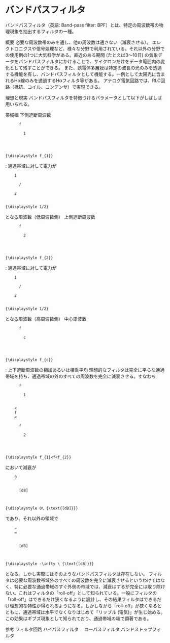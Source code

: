 # バンドパスフィルタ

バンドパスフィルタ（英語: Band-pass filter: BPF）とは、特定の周波数帯の物理現象を抽出するフィルタの一種。

概要
必要な周波数帯のみを通し、他の周波数は通さない（減衰させる）。
エレクトロニクスや信号処理など、様々な分野で利用されている。それ以外の分野での使用例の1つに大気科学がある。直近のある期間 (たとえば3～10日) の気象データをバンドパスフィルタにかけることで、サイクロンだけをデータ範囲内の変化として残すことができる。
また、誘電体多層膜は特定の波長の光のみを透過する機能を有し、バンドパスフィルタとして機能する。一例として太陽光に含まれるHα線のみを透過するHαフィルタ等がある。
アナログ電気回路では、RLC回路（抵抗、コイル、コンデンサ）で実現できる。

理想と現実
バンドパスフィルタを特徴づけるパラメータとして以下がしばしば用いられる。

帯域幅
下側遮断周波数 
  
    
      
        
          f
          
            1
          
        
      
    
    {\displaystyle f_{1}}
  
 : 通過帯域に対して電力が 
  
    
      
        1
        
          /
        
        2
      
    
    {\displaystyle 1/2}
  
 となる周波数（低周波数側）
上側遮断周波数 
  
    
      
        
          f
          
            2
          
        
      
    
    {\displaystyle f_{2}}
  
 : 通過帯域に対して電力が 
  
    
      
        1
        
          /
        
        2
      
    
    {\displaystyle 1/2}
  
 となる周波数（高周波数側）
中心周波数 
  
    
      
        
          f
          
            c
          
        
      
    
    {\displaystyle f_{c}}
  
 : 上下遮断周波数の相加あるいは相乗平均
理想的なフィルタは完全に平らな通過帯域を持ち、通過帯域の外のすべての周波数を完全に減衰させる。すなわち 
  
    
      
        
          f
          
            1
          
        
        <
        f
        <
        
          f
          
            2
          
        
      
    
    {\displaystyle f_{1}<f<f_{2}}
  
 において減衰が 
  
    
      
        0
         
        
          [dB]
        
      
    
    {\displaystyle 0\ {\text{[dB]}}}
  
 であり、それ以外の領域で 
  
    
      
        −
        ∞
         
        
          [dB]
        
      
    
    {\displaystyle -\infty \ {\text{[dB]}}}
  
 となる。しかし実際にはそのようなバンドパスフィルタは存在しない。
フィルタは必要な周波数帯域外のすべての周波数を完全に減衰させるというわけではなく、特に必要な通過帯域のすぐ外側の帯域では、減衰はするが完全には取り除けない。これはフィルタの「roll-off」として知られている。一般にフィルタの「roll-off」はできるだけ狭くなるように設計し、その結果フィルタはできるだけ理想的な特性が得られるようになる。しかしながら「roll-off」が狭くなるとともに、通過帯域は水平でなくなりはじめて「リップル (電気)」が生じ始める。この効果はギブズ現象として知られており、通過帯域の端で顕著である。

参考
フィルタ回路
ハイパスフィルタ　
ローパスフィルタ
バンドストップフィルタ